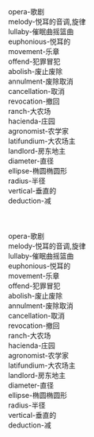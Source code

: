 opera-歌剧<br>
melody-悦耳的音调,旋律<br>
lullaby-催眠曲摇篮曲<br>
euphonious-悦耳的<br>
movement-乐章<br>
offend-犯罪冒犯<br>
abolish-废止废除<br>
annulment-废除取消<br>
cancellation-取消<br>
revocation-撤回<br>
ranch-大农场<br>
hacienda-庄园<br>
agronomist-农学家<br>
latifundium-大农场主<br>
landlord-房东地主<br>
diameter-直径<br>
ellipse-椭圆椭圆形<br>
radius-半径<br>
vertical-垂直的<br>
deduction-减<br>
<br>
<br>
<br>
opera-歌剧<br>
melody-悦耳的音调,旋律<br>
lullaby-催眠曲摇篮曲<br>
euphonious-悦耳的<br>
movement-乐章<br>
offend-犯罪冒犯<br>
abolish-废止废除<br>
annulment-废除取消<br>
cancellation-取消<br>
revocation-撤回<br>
ranch-大农场<br>
hacienda-庄园<br>
agronomist-农学家<br>
latifundium-大农场主<br>
landlord-房东地主<br>
diameter-直径<br>
ellipse-椭圆椭圆形<br>
radius-半径<br>
vertical-垂直的<br>
deduction-减<br>
<br>
<br>
<br>